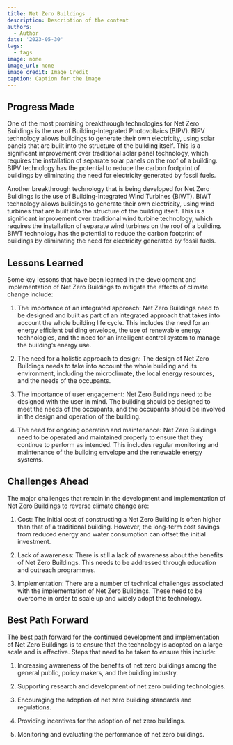 ```yaml
---
title: Net Zero Buildings
description: Description of the content
authors:
  - Author
date: '2023-05-30'
tags:
  - tags
image: none
image_url: none
image_credit: Image Credit
caption: Caption for the image
---
```


## Progress Made

One of the most promising breakthrough technologies for Net Zero Buildings is the use of Building-Integrated Photovoltaics (BIPV). BIPV technology allows buildings to generate their own electricity, using solar panels that are built into the structure of the building itself. This is a significant improvement over traditional solar panel technology, which requires the installation of separate solar panels on the roof of a building. BIPV technology has the potential to reduce the carbon footprint of buildings by eliminating the need for electricity generated by fossil fuels.

Another breakthrough technology that is being developed for Net Zero Buildings is the use of Building-Integrated Wind Turbines (BIWT). BIWT technology allows buildings to generate their own electricity, using wind turbines that are built into the structure of the building itself. This is a significant improvement over traditional wind turbine technology, which requires the installation of separate wind turbines on the roof of a building. BIWT technology has the potential to reduce the carbon footprint of buildings by eliminating the need for electricity generated by fossil fuels.

## Lessons Learned

Some key lessons that have been learned in the development and implementation of Net Zero Buildings to mitigate the effects of climate change include:

1. The importance of an integrated approach: Net Zero Buildings need to be designed and built as part of an integrated approach that takes into account the whole building life cycle. This includes the need for an energy efficient building envelope, the use of renewable energy technologies, and the need for an intelligent control system to manage the building’s energy use.

2. The need for a holistic approach to design: The design of Net Zero Buildings needs to take into account the whole building and its environment, including the microclimate, the local energy resources, and the needs of the occupants.

3. The importance of user engagement: Net Zero Buildings need to be designed with the user in mind. The building should be designed to meet the needs of the occupants, and the occupants should be involved in the design and operation of the building.

4. The need for ongoing operation and maintenance: Net Zero Buildings need to be operated and maintained properly to ensure that they continue to perform as intended. This includes regular monitoring and maintenance of the building envelope and the renewable energy systems.

## Challenges Ahead

The major challenges that remain in the development and implementation of Net Zero Buildings to reverse climate change are:

1. Cost: The initial cost of constructing a Net Zero Building is often higher than that of a traditional building. However, the long-term cost savings from reduced energy and water consumption can offset the initial investment.

2. Lack of awareness: There is still a lack of awareness about the benefits of Net Zero Buildings. This needs to be addressed through education and outreach programmes.

3. Implementation: There are a number of technical challenges associated with the implementation of Net Zero Buildings. These need to be overcome in order to scale up and widely adopt this technology.

## Best Path Forward

The best path forward for the continued development and implementation of Net Zero Buildings is to ensure that the technology is adopted on a large scale and is effective. Steps that need to be taken to ensure this include:

1. Increasing awareness of the benefits of net zero buildings among the general public, policy makers, and the building industry.

2. Supporting research and development of net zero building technologies.

3. Encouraging the adoption of net zero building standards and regulations.

4. Providing incentives for the adoption of net zero buildings.

5. Monitoring and evaluating the performance of net zero buildings.
